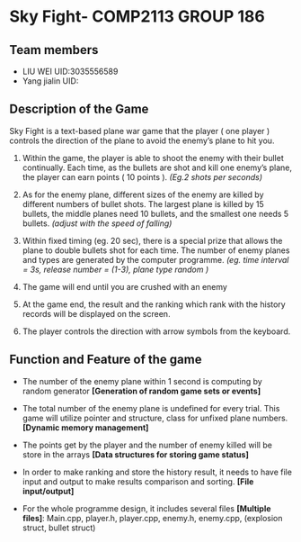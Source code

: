 # Sky Fight- COMP2113 GROUP 186
## Team members
- LIU WEI UID:3035556589
- Yang jialin UID:
## Description of the Game
Sky Fight is a text-based plane war game that the player ( one player ) controls the direction of the plane to avoid the enemy’s plane to hit you.
1. Within the game, the player is able to shoot the enemy with their bullet continually. Each time, as the bullets are shot and kill one enemy’s plane, the player can earn points ( 10 points ). *(Eg.2 shots per seconds)*

2. As for the enemy plane, different sizes of the enemy are killed by different numbers of bullet shots. The largest plane is killed by 15 bullets, the middle planes need 10 bullets, and the smallest one needs 5 bullets. *(adjust with the speed of falling)*

3. Within fixed timing (eg. 20 sec), there is a special prize that allows the plane to double bullets shot for each time.
The number of enemy planes and types are generated by the computer programme. 
*(eg. time interval = 3s, release number = (1-3), plane type random )*

4. The game will end until you are crushed with an enemy

5. At the game end, the result and the ranking which rank with the history records will be displayed on the screen.
 
6. The player controls the direction with arrow symbols from the keyboard.

## Function and Feature of the game
 
- The number of the enemy plane within 1 second is computing by random generator **[Generation of random game sets or events]**
 
- The total number of the enemy plane is undefined for every trial. This game will utilize pointer and structure, class for unfixed plane numbers. **[Dynamic memory management]**
 
- The points get by the player and the number of enemy killed will be store in the arrays **[Data structures for storing game status]**
 
- In order to make ranking and store the history result, it needs to have file input and output to make results comparison and sorting. 
**[File input/output]**
 
- For the whole programme design, it includes several files **[Multiple files]**:
Main.cpp, player.h, player.cpp, enemy.h, enemy.cpp, (explosion struct, bullet struct) 
 
  
